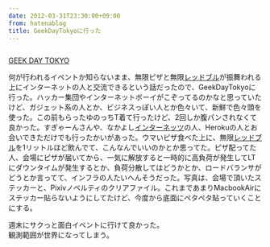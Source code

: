 ```yaml
---
date: 2012-03-31T23:30:00+09:00
from: hatenablog
title: GeekDayTokyoに行った
---
```


<p><img src="http://dl.dropbox.com/u/5978869/image/20120401_002050.png" alt="" class="frame" /><br />
<img src="http://dl.dropbox.com/u/5978869/image/20120401_002018.png" alt="" class="frame" /></p><p><a href="http://geekday.jp/">GEEK DAY TOKYO</a></p><p>何が行われるイベントか知らないまま、無限ピザと無限<a class="keyword" href="http://d.hatena.ne.jp/keyword/%A5%EC%A5%C3%A5%C9%A5%D6%A5%EB">レッドブル</a>が振舞われる上にインターネットの人と交流できるという話だったので、GeekDayTokyoに行った。ハッカー集団やインターネットボーイがこぞってるのかなと思っていたけど、ガジェット系の人とか、ビジネスっぽい人とか色々いて、新鮮で色々頭を使った。この前もらったゆのっちT着て行ったけど、2回しか腹パンされなくて良かった。すぎゃーんさんや、なかよし<a class="keyword" href="http://d.hatena.ne.jp/keyword/%A5%A4%A5%F3%A5%BF%A1%BC%A5%CD%A5%C3%A5%C4">インターネッツ</a>の人、Herokuの人とお会いできただけでも行ったかいがあった。ウマいピザ食べた上に、無限<a class="keyword" href="http://d.hatena.ne.jp/keyword/%A5%EC%A5%C3%A5%C9%A5%D6%A5%EB">レッドブル</a>を1リットルほど飲んでて、こんなんでいいのかとか思ってた。ピザ配ってた人、会場にピザが届いてから、一気に解放すると一時的に高負荷が発生してLTにダウンタイムが発生するとか、負荷分散してはどうかとか、ロードバランサがどうとか言ってて、インフラの人たいへんそうだった。写真は、会場で頂いたステッカーと、Pixivノベルティのクリアファイル。これまであまりMacbookAirにステッカー貼らないようにしてたけど、今度から底面にペタペタ貼っていくことにする。</p><p>週末にサクっと面白イベントに行けて良かった。<br />
観測範囲が世界になってしまう。</p>

